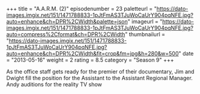 +++
title = "A.A.R.M. (2)"
episodenumber = 23
paletteurl = "https://dato-images.imgix.net/151/1471788833-1pJtFmAS3TJuWoCaUrY904pqNFE.jpg?auto=enhance&ch=DPR%2CWidth&palette=json"
imageurl = "https://dato-images.imgix.net/151/1471788833-1pJtFmAS3TJuWoCaUrY904pqNFE.jpg?auto=compress%2Cformat&ch=DPR%2CWidth"
thumbnailurl = "https://dato-images.imgix.net/151/1471788833-1pJtFmAS3TJuWoCaUrY904pqNFE.jpg?auto=enhance&ch=DPR%2CWidth&fit=crop&fm=jpg&h=280&w=500"
date = "2013-05-16"
weight = 2
rating = 8.5
category = "Season 9"
+++

As the office staff gets ready for the premier of their documentary, Jim and Dwight fill the position for the Assistant to the Assistant Regional Manager.  Andy auditions for the reality TV show